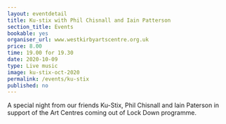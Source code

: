 ```yaml
---
layout: eventdetail
title: Ku-stix with Phil Chisnall and Iain Patterson
section_title: Events
bookable: yes
organiser_url: www.westkirbyartscentre.org.uk
price: 8.00
time: 19.00 for 19.30
date: 2020-10-09
type: Live music
image: ku-stix-oct-2020
permalink: /events/ku-stix
published: no
---
```


A special night from our friends Ku-Stix, Phil Chisnall and Iain Paterson in support of the Art Centres coming out of Lock Down programme.
